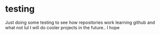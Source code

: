 # testing
Just doing some testing to see how repositories work 
learning github and what not lul I will do cooler projects in the future..
I hope 
